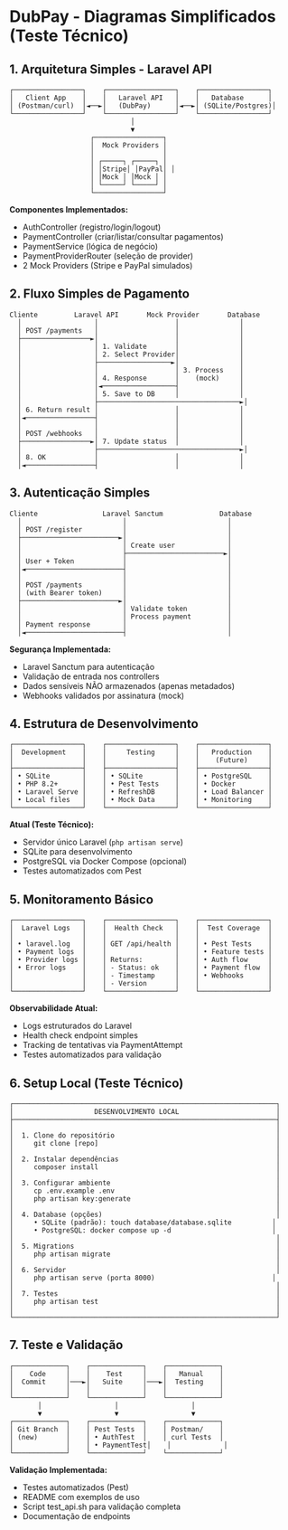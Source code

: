 # DubPay - Diagramas Simplificados (Teste Técnico)

## 1. Arquitetura Simples - Laravel API

```
┌─────────────────┐    ┌─────────────────┐    ┌─────────────────┐
│   Client App    │    │   Laravel API   │    │   Database      │
│ (Postman/curl)  │◄──►│   (DubPay)      │◄──►│ (SQLite/Postgres)│
└─────────────────┘    └─────────────────┘    └─────────────────┘
                              │
                              ▼
                    ┌─────────────────┐
                    │  Mock Providers │
                    │                 │
                    │ ┌─────┐ ┌─────┐ │
                    │ │Stripe│ │PayPal│ │
                    │ │Mock │ │Mock │ │
                    │ └─────┘ └─────┘ │
                    └─────────────────┘
```

**Componentes Implementados:**

-   AuthController (registro/login/logout)
-   PaymentController (criar/listar/consultar pagamentos)
-   PaymentService (lógica de negócio)
-   PaymentProviderRouter (seleção de provider)
-   2 Mock Providers (Stripe e PayPal simulados)

## 2. Fluxo Simples de Pagamento

```
Cliente         Laravel API       Mock Provider       Database
  │                  │                   │               │
  │ POST /payments   │                   │               │
  ├─────────────────►│                   │               │
  │                  │ 1. Validate       │               │
  │                  │ 2. Select Provider│               │
  │                  ├──────────────────►│               │
  │                  │                   │ 3. Process    │
  │                  │ 4. Response       │    (mock)     │
  │                  │◄──────────────────┤               │
  │                  │ 5. Save to DB     │               │
  │                  ├───────────────────────────────────►│
  │ 6. Return result │                   │               │
  │◄─────────────────┤                   │               │
  │                  │                   │               │
  │ POST /webhooks   │                   │               │
  ├─────────────────►│ 7. Update status  │               │
  │                  ├───────────────────────────────────►│
  │ 8. OK            │                   │               │
  │◄─────────────────┤                   │               │
```

## 3. Autenticação Simples

```
Cliente                Laravel Sanctum              Database
  │                         │                         │
  │ POST /register          │                         │
  ├────────────────────────►│                         │
  │                         │ Create user             │
  │                         ├────────────────────────►│
  │ User + Token            │                         │
  │◄────────────────────────┤                         │
  │                         │                         │
  │ POST /payments          │                         │
  │ (with Bearer token)     │                         │
  ├────────────────────────►│                         │
  │                         │ Validate token          │
  │                         │ Process payment         │
  │ Payment response        │                         │
  │◄────────────────────────┤                         │
```

**Segurança Implementada:**

-   Laravel Sanctum para autenticação
-   Validação de entrada nos controllers
-   Dados sensíveis NÃO armazenados (apenas metadados)
-   Webhooks validados por assinatura (mock)

## 4. Estrutura de Desenvolvimento

```
┌─────────────────┐    ┌─────────────────┐    ┌─────────────────┐
│  Development    │    │     Testing     │    │   Production    │
│                 │    │                 │    │    (Future)     │
├─────────────────┤    ├─────────────────┤    ├─────────────────┤
│ • SQLite        │    │ • SQLite        │    │ • PostgreSQL    │
│ • PHP 8.2+      │    │ • Pest Tests    │    │ • Docker        │
│ • Laravel Serve │    │ • RefreshDB     │    │ • Load Balancer │
│ • Local files   │    │ • Mock Data     │    │ • Monitoring    │
└─────────────────┘    └─────────────────┘    └─────────────────┘
```

**Atual (Teste Técnico):**

-   Servidor único Laravel (`php artisan serve`)
-   SQLite para desenvolvimento
-   PostgreSQL via Docker Compose (opcional)
-   Testes automatizados com Pest

## 5. Monitoramento Básico

```
┌─────────────────┐    ┌─────────────────┐    ┌─────────────────┐
│  Laravel Logs   │    │  Health Check   │    │  Test Coverage  │
│                 │    │                 │    │                 │
│ • laravel.log   │    │ GET /api/health │    │ • Pest Tests    │
│ • Payment logs  │    │                 │    │ • Feature tests │
│ • Provider logs │    │ Returns:        │    │ • Auth flow     │
│ • Error logs    │    │ - Status: ok    │    │ • Payment flow  │
│                 │    │ - Timestamp     │    │ • Webhooks      │
│                 │    │ - Version       │    │                 │
└─────────────────┘    └─────────────────┘    └─────────────────┘
```

**Observabilidade Atual:**

-   Logs estruturados do Laravel
-   Health check endpoint simples
-   Tracking de tentativas via PaymentAttempt
-   Testes automatizados para validação

## 6. Setup Local (Teste Técnico)

```
┌─────────────────────────────────────────────────────────────────┐
│                    DESENVOLVIMENTO LOCAL                        │
├─────────────────────────────────────────────────────────────────┤
│                                                                 │
│  1. Clone do repositório                                        │
│     git clone [repo]                                            │
│                                                                 │
│  2. Instalar dependências                                       │
│     composer install                                            │
│                                                                 │
│  3. Configurar ambiente                                         │
│     cp .env.example .env                                        │
│     php artisan key:generate                                    │
│                                                                 │
│  4. Database (opções)                                           │
│     • SQLite (padrão): touch database/database.sqlite          │
│     • PostgreSQL: docker compose up -d                         │
│                                                                 │
│  5. Migrations                                                  │
│     php artisan migrate                                         │
│                                                                 │
│  6. Servidor                                                    │
│     php artisan serve (porta 8000)                             │
│                                                                 │
│  7. Testes                                                      │
│     php artisan test                                            │
│                                                                 │
└─────────────────────────────────────────────────────────────────┘
```

## 7. Teste e Validação

```
┌─────────────┐    ┌─────────────┐    ┌─────────────┐
│    Code     │    │    Test     │    │   Manual    │
│  Commit     │───►│   Suite     │───►│  Testing    │
│             │    │             │    │             │
└─────────────┘    └─────────────┘    └─────────────┘
       │                  │                  │
       ▼                  ▼                  ▼
┌─────────────┐    ┌─────────────┐    ┌─────────────┐
│ Git Branch  │    │ Pest Tests  │    │ Postman/    │
│ (new)       │    │ • AuthTest  │    │ curl Tests  │
│             │    │ • PaymentTest│    │             │
└─────────────┘    └─────────────┘    └─────────────┘
```

**Validação Implementada:**

-   Testes automatizados (Pest)
-   README com exemplos de uso
-   Script test_api.sh para validação completa
-   Documentação de endpoints
